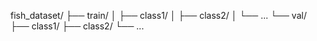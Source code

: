 fish_dataset/
├── train/
│ ├── class1/
│ ├── class2/
│ └── ...
└── val/
├── class1/
├── class2/
└── ...
